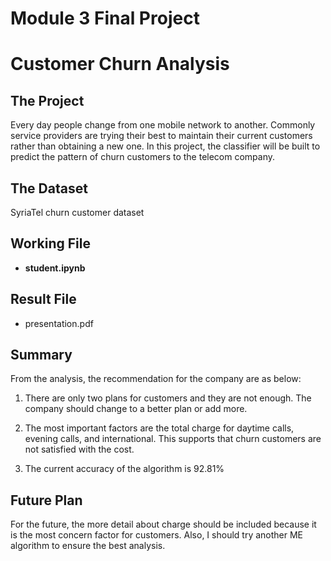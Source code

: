 # Module 3 Final Project

# Customer Churn Analysis

## The Project

Every day people change from one mobile network to another. Commonly service providers are trying their best to maintain their current customers rather than obtaining a new one. In this project, the classifier will be built to predict the pattern of churn customers to the telecom company.


## The Dataset

SyriaTel churn customer dataset

## Working File

* <b>student.ipynb</b>

## Result File

* presentation.pdf 

## Summary

From the analysis, the recommendation for the company are as below:

1. There are only two plans for customers and they are not enough. The company should change to a better plan or add more.

2. The most important factors are the total charge for daytime calls, evening calls, and international. This supports that churn customers are not satisfied with the cost.

3. The current accuracy of the algorithm is 92.81%


## Future Plan

For the future, the more detail about charge should be included because it is the most concern factor for customers. Also, I should try another ME algorithm to ensure the best analysis.

